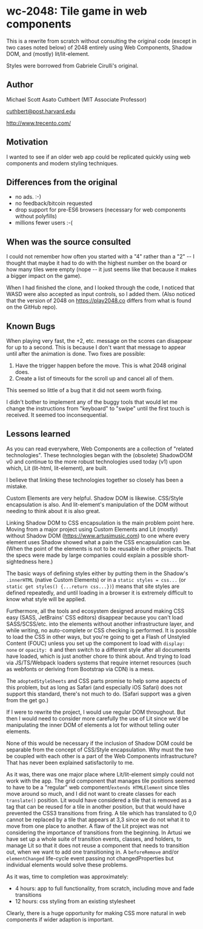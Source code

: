 # wc-2048: Tile game in web components

This is a rewrite from scratch without
consulting the original code (except in two cases
noted below) of 2048 entirely using
Web Components, Shadow DOM, and (mostly)
lit/lit-element.

Styles were borrowed from Gabriele Cirulli's
original.

## Author

Michael Scott Asato Cuthbert
(MIT Associate Professor)

cuthbert@post.harvard.edu

http://www.trecento.com/

## Motivation

I wanted to see if an older web app could
be replicated quickly using web components
and modern styling techniques.

## Differences from the original

* no ads.  :-)
* no feedback/bitcoin requested
* drop support for pre-ES6 browsers (necessary for 
web components without polyfills)
* millions fewer users :-(

## When was the source consulted

I could not remember how often you started
with a "4" rather than a "2" -- I thought that
maybe it had to do with the highest number
on the board or how many tiles were empty 
(nope -- it just seems like 
that because it makes a bigger impact on
the game).

When I had finished the clone, and I looked
through the code, I noticed
that WASD were also accepted as input
controls, so I added them. (Also noticed
that the version of 2048 on 
https://play2048.co differs from what is
found on the GitHub repo).

## Known Bugs

When playing very fast, the +2, etc.
message on the scores can disappear for
up to a second.  This is because I don't
want that message to appear until after
the animation is done. Two fixes are
possible: 

1. Have the trigger happen before the move. This is what 2048 original does.
2. Create a list of timeouts for the scroll up and cancel all of them.

This seemed so little of a bug that it did not seem worth fixing.

I didn't bother to implement any of the
buggy tools that would let me change the
instructions from "keyboard" to "swipe"
until the first touch is received.  It seemed
too inconsequential.

## Lessons learned

As you can read everywhere, Web Components
are a collection of "related technologies".
These technologies began with the (obsolete)
ShadowDOM v0 and continue to the more robust
technologies used today (v1) upon which, Lit
(lit-html, lit-element), are built.

I believe that linking these technologies
together so closely has been a mistake.

Custom Elements are very helpful.  Shadow DOM
is likewise.  CSS/Style encapsulation is also.
And lit-element's manipulation of the 
DOM without needing to think about it is
also great.

Linking Shadow DOM to CSS encapsulation is
the main problem point here.  Moving from
a major project using Custom Elements and
Lit (mostly) without Shadow DOM
(https://www.artusimusic.com) to one where
every element uses Shadow showed what a
pain the CSS encapsulation can be. (When
the point of the elements is not to be
reusable in other projects. That the
specs were made by large companies could
explain a possible short-sightedness here.)

The basic ways of defining styles either
by putting them in the Shadow's `.innerHTML`
(native Custom Elements) or in a
`static styles = css...`
(or `static get styles() {...return css...})`)
means that site styles are defined repeatedly,
and until loading in a browser it is extremely
difficult to know what style will be applied.

Furthermore, all the tools and ecosystem
designed around making CSS easy (SASS, 
JetBrains' CSS editors) disappear because
you can't load SASS/SCSS/etc. into the
elements without another infrastructure layer,
and while writing, no auto-complete or
CSS checking is performed.  It is possible
to load the CSS in other ways, but you're
going to get a Flash of Unstyled Content (FOUC)
unless you set up the component to load with
`display: none` or `opacity: 0` and then
switch to a different style after all documents
have loaded, which is just
another chore to think about.  And trying
to load via JS/TS/Webpack loaders systems that
require internet resources (such as webfonts
or deriving from Bootstrap via CDN) is a mess.

The `adoptedStyleSheets` and CSS parts
promise to help some aspects of this problem, 
but as long
as Safari (and especially iOS Safari) does
not support this standard, there's not much
to do.  (Safari support was a given from
the get go.)

If I were to rewrite the project, I would
use regular DOM throughout.  But then
I would need to consider more carefully
the use of Lit since we'd be manipulating
the inner DOM of elements a lot for without
telling outer elements.

None of this would be necessary if the
inclusion of Shadow DOM could be separable
from the concept of CSS/Style encapsulation.
Why must the two be coupled with each other
is a part of the Web Components infrastructure?
That has never been explained satisfactorily
to me.

As it was, there was one major place where
Lit/lit-element simply could not work with
the app.  The grid component that manages
tile positions seemed to have to be a
"regular" web component/`extends HTMLElement`
since tiles move around so much, and I did
not want to create classes for each
`translate()` position.  Lit would have
considered a tile that is removed as a
tag that can be reused for a tile in another
position, but that would have prevented the
CSS3 transitions from firing.  A tile which
has translated to 0,0 cannot be replaced
by a tile that appears at 3,3 since we
do not what it to move from one place to
another.  A flaw of the Lit project was
not considering the importance of
transitions from the beginning.  In
Artusi we have set up a whole suite of
transition events, classes, and holders,
to manage Lit so that it does not reuse
a component that needs to transition out,
when we want to add one transitioning in.
A `beforeRemove` and/or `elementChanged`
life-cycle event passing not changedProperties 
but individual elements would solve these
problems.

As it was, time to completion was
approximately:

* 4 hours: app to full functionality, 
  from scratch, including move and fade transitions
* 12 hours: css styling from an existing stylesheet

Clearly, there is a huge opportunity for making
CSS more natural in web components if wider
adaption is important.
